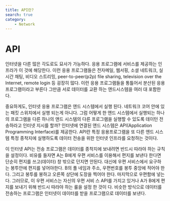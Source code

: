 ```yaml
---
title: API란? 
search: true
category:
    - Network
---
```

# API 
인터넷을 다른 많은 각도로도 묘사가 가능하다. 응용 프로그램에 서비스를 제공하는 인프라가 이 것에 해당한다. 이런 응용 프로그램들은 전자메일, 웹서핑, 소셜 네트워크, 실시간 채팅, 비디오 스트리밍, peer-to-peer(p2p) file sharing, television over the Internet, remote login 등 굉장히 많다. 이런 응용 프로그램들을 통틀어서 분산된 응용프로그램이라고 부른다 그만큼 서로 데이터를 교환 하는 앤드시스템을 여러 대 포함한다. 

중요하게도, 인터넷 응용 프로그램은 앤드 시스템에서 실행 된다. 네트워크 코어 안에 있는 패킷 스위치에서 실행 되는게 아니다.
그럼 어떻게 한 앤드 시스템에서 실행되는 하나의 프로그램을 다른 하나의 앤드 시스템의 다른 프로그램을 실행할 수 있도록 데이턴 전송하라고 인터넷 지시를 할까?
인터넷에 연결된 앤드 시스템은 API(Application Programming Interface)를 제공한다.
API란 특정 응용프로그램을 또 다른 앤드 시스템 특정 종착지에 실행하도록 데이터 전송을 위한 인터넷 인프라를 요청하는 것이다.

이 인터넷 API는 전송 프로그램은 데이터를 종착지에 보내려면 반드시 따라야 하는 규칙을 설정이다.
비유를 들자면 A는 B에게 우편 서비스를 이용해서 편지를 보낸다 한다면 단순히 편지를 쓰고(데이터) 창 밖으로 던지면 안된다. 대신에 우편 서비스에서 요구하는 봉투안에 편지를 넣어야한다. B의 풀 네임과 주소, 우편번호를 봉투 중앙에 적어야 한다. 그리고 봉투를 봉하고 오른쪽 상단에 도장을 찍어야 한다. 마지막으로 우편함에 넣는다. 그러므로, 이 우편 서비스는 자신의 우편 서비 스 API를 가지고 있거나 A가 B에게 편지를 보내기 위해 반드시 따라야 하는 룰을 설정 한 것이 다. 비슷한 방식으로 데이터를 전송하는 프로그램은 인터넷이 데이터를 받을 프로그램으로 데이터를 보낸다.

